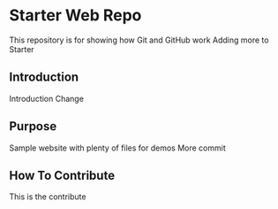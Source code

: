 # Starter Web Repo

This repository is for showing how Git and GitHub work
Adding more to Starter

## Introduction
Introduction Change

## Purpose

Sample website with plenty of files for demos
More commit 

## How To Contribute

This is the contribute